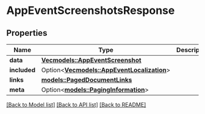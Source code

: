 # AppEventScreenshotsResponse

## Properties

Name | Type | Description | Notes
------------ | ------------- | ------------- | -------------
**data** | [**Vec<models::AppEventScreenshot>**](AppEventScreenshot.md) |  | 
**included** | Option<[**Vec<models::AppEventLocalization>**](AppEventLocalization.md)> |  | [optional]
**links** | [**models::PagedDocumentLinks**](PagedDocumentLinks.md) |  | 
**meta** | Option<[**models::PagingInformation**](PagingInformation.md)> |  | [optional]

[[Back to Model list]](../README.md#documentation-for-models) [[Back to API list]](../README.md#documentation-for-api-endpoints) [[Back to README]](../README.md)


